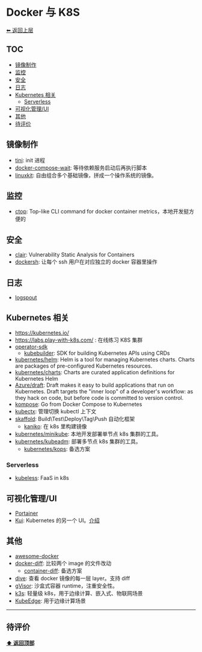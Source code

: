 <a name="top"></a>
# Docker 与 K8S

[⬅︎ 返回上层](../#docker-工具链)

## TOC

<!-- MarkdownTOC GFM -->

- [镜像制作](#镜像制作)
- [监控](#监控)
- [安全](#安全)
- [日志](#日志)
- [Kubernetes 相关](#kubernetes-相关)
    - [Serverless](#serverless)
- [可视化管理/UI](#可视化管理ui)
- [其他](#其他)
- [待评价](#待评价)

<!-- /MarkdownTOC -->

## 镜像制作

- [tini](https://github.com/krallin/tini): init 进程
- [docker-compose-wait](https://github.com/ufoscout/docker-compose-wait): 等待依赖服务启动后再执行脚本
- [linuxkit](https://github.com/linuxkit/linuxkit): 自由组合多个基础镜像，拼成一个操作系统的镜像。

## 监控

- [ctop](https://github.com/bcicen/ctop): Top-like CLI command for docker container metrics，本地开发挺方便的

## 安全

- [clair](https://github.com/coreos/clair): Vulnerability Static Analysis for Containers
- [dockersh](https://github.com/Yelp/dockersh): 让每个 ssh 用户在对应独立的 docker 容器里操作

## 日志

- [logspout](https://github.com/gliderlabs/logspout)

## Kubernetes 相关

- https://kubernetes.io/
- https://labs.play-with-k8s.com/ : 在线练习 K8S 集群
- [operator-sdk](https://github.com/operator-framework/operator-sdk)
  - [kubebuilder](https://github.com/kubernetes-sigs/kubebuilder): SDK for building Kubernetes APIs using CRDs
- [kubernetes/helm](https://github.com/kubernetes/helm): Helm is a tool for managing Kubernetes charts. Charts are packages of pre-configured Kubernetes resources.
- [kubernetes/charts](https://github.com/kubernetes/charts): Charts are curated application definitions for Kubernetes Helm
- [Azure/draft](https://github.com/Azure/draft): Draft makes it easy to build applications that run on Kubernetes. Draft targets the "inner loop" of a developer's workflow: as they hack on code, but before code is committed to version control.
- [kompose](https://github.com/kubernetes/kompose): Go from Docker Compose to Kubernetes
- [kubectx](https://github.com/ahmetb/kubectx): 管理切换 kubectl 上下文
- [skaffold](https://github.com/GoogleContainerTools/skaffold): Build\Test\Deploy\Tag\Push 自动化框架
  - [kaniko](https://github.com/GoogleContainerTools/kaniko): 在 k8s 里构建镜像
- [kubernetes/minikube](https://github.com/kubernetes/minikube): 本地开发部署单节点 k8s 集群的工具。
- [kubernetes/kubeadm](https://github.com/kubernetes/kubeadm): 部署多节点 k8s 集群的工具。
  - [kubernetes/kops](https://github.com/kubernetes/kops): 备选方案

### Serverless

- [kubeless](https://github.com/kubeless/kubeless): FaaS in k8s

## 可视化管理/UI

- [Portainer](https://github.com/portainer/portainer)
- [Kui](https://github.com/IBM/kui): Kubernetes 的另一个 UI。[介绍](https://zhuanlan.zhihu.com/p/66975768)

## 其他

- [awesome-docker](https://github.com/veggiemonk/awesome-docker)
- [docker-diff](https://github.com/moul/docker-diff): 比较两个 image 的文件改动
  - [container-diff](https://github.com/GoogleContainerTools/container-diff): 备选方案
- [dive](https://github.com/wagoodman/dive): 查看 docker 镜像的每一层 layer。支持 diff
- [gVisor](https://github.com/google/gvisor): 沙盒式容器 runtime，注重安全性。
- [k3s](https://github.com/rancher/k3s): 轻量级 k8s，用于边缘计算、嵌入式、物联网场景
- [KubeEdge](https://github.com/kubeedge/kubeedge): 用于边缘计算场景

-----

## 待评价


**[⬆ 返回顶部](#top)**
